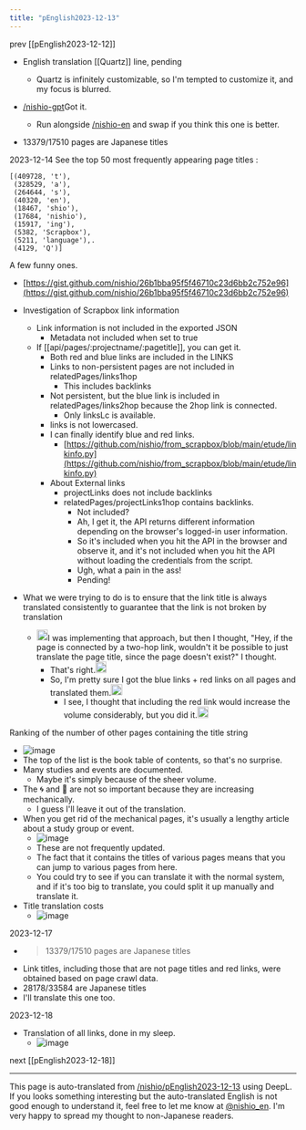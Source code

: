 ```yaml
---
title: "pEnglish2023-12-13"
---
```


prev [[pEnglish2023-12-12]]

- English translation [[Quartz]] line, pending
    - Quartz is infinitely customizable, so I'm tempted to customize it, and my focus is blurred.

- [/nishio-gpt](https://scrapbox.io/nishio-gpt)Got it.
    - Run alongside [/nishio-en](https://scrapbox.io/nishio-en) and swap if you think this one is better.


- 13379/17510 pages are Japanese titles

2023-12-14
See the top 50 most frequently appearing page titles
:

```
[(409728, 't'),
 (328529, 'a'),
 (264644, 's'),
 (40320, 'en'),
 (18467, 'shio'),
 (17684, 'nishio'),
 (15917, 'ing'),
 (5382, 'Scrapbox'),
 (5211, 'language'),.
 (4129, 'Q')]
```

A few funny ones.
- [https://gist.github.com/nishio/26b1bba95f5f46710c23d6bb2c752e96](https://gist.github.com/nishio/26b1bba95f5f46710c23d6bb2c752e96)

- Investigation of Scrapbox link information
    - Link information is not included in the exported JSON
        - Metadata not included when set to true
    - If [[api/pages/:projectname/:pagetitle]], you can get it.
        - Both red and blue links are included in the LINKS
        - Links to non-persistent pages are not included in relatedPages/links1hop
            - This includes backlinks
        - Not persistent, but the blue link is included in relatedPages/links2hop because the 2hop link is connected.
            - Only linksLc is available.
        - links is not lowercased.
        - I can finally identify blue and red links.
            - [https://github.com/nishio/from_scrapbox/blob/main/etude/linkinfo.py](https://github.com/nishio/from_scrapbox/blob/main/etude/linkinfo.py)
        - About External links
            - projectLinks does not include backlinks
            - relatedPages/projectLinks1hop contains backlinks.
                - Not included?
                - Ah, I get it, the API returns different information depending on the browser's logged-in user information.
                - So it's included when you hit the API in the browser and observe it, and it's not included when you hit the API without loading the credentials from the script.
                - Ugh, what a pain in the ass!
                - Pending!

- What we were trying to do is to ensure that the link title is always translated consistently to guarantee that the link is not broken by translation
    - <img src='https://scrapbox.io/api/pages/nishio-en/blu3mo/icon' alt='blu3mo.icon' height="19.5"/>I was implementing that approach, but then I thought, "Hey, if the page is connected by a two-hop link, wouldn't it be possible to just translate the page title, since the page doesn't exist?" I thought.
        - That's right.<img src='https://scrapbox.io/api/pages/nishio-en/blu3mo/icon' alt='blu3mo.icon' height="19.5"/>
        - So, I'm pretty sure I got the blue links + red links on all pages and translated them.<img src='https://scrapbox.io/api/pages/nishio-en/blu3mo/icon' alt='blu3mo.icon' height="19.5"/>
            - I see, I thought that including the red link would increase the volume considerably, but you did it.<img src='https://scrapbox.io/api/pages/nishio-en/nishio/icon' alt='nishio.icon' height="19.5"/>

Ranking of the number of other pages containing the title string
- ![image](https://gyazo.com/fd1823453994ad29b51bde00e9e96cb1/thumb/1000)
- The top of the list is the book table of contents, so that's no surprise.
- Many studies and events are documented.
    - Maybe it's simply because of the sheer volume.
- The 🌀 and 🤖 are not so important because they are increasing mechanically.
    - I guess I'll leave it out of the translation.
- When you get rid of the mechanical pages, it's usually a lengthy article about a study group or event.
    - ![image](https://gyazo.com/b453d9e8c54b3210f6adcf512e4c3b3f/thumb/1000)
    - These are not frequently updated.
    - The fact that it contains the titles of various pages means that you can jump to various pages from here.
    - You could try to see if you can translate it with the normal system, and if it's too big to translate, you could split it up manually and translate it.
- Title translation costs
    - ![image](https://gyazo.com/511c373d4d6e2bfb86bf8abc4715dfd3/thumb/1000)


2023-12-17
- > 13379/17510 pages are Japanese titles
- Link titles, including those that are not page titles and red links, were obtained based on page crawl data.
- 28178/33584 are Japanese titles
- I'll translate this one too.

2023-12-18
- Translation of all links, done in my sleep.
    - ![image](https://gyazo.com/59ea3b60f1b96b8cc8f8f4b44a1c04de/thumb/1000)

next [[pEnglish2023-12-18]]

---
This page is auto-translated from [/nishio/pEnglish2023-12-13](https://scrapbox.io/nishio/pEnglish2023-12-13) using DeepL. If you looks something interesting but the auto-translated English is not good enough to understand it, feel free to let me know at [@nishio_en](https://twitter.com/nishio_en). I'm very happy to spread my thought to non-Japanese readers.
